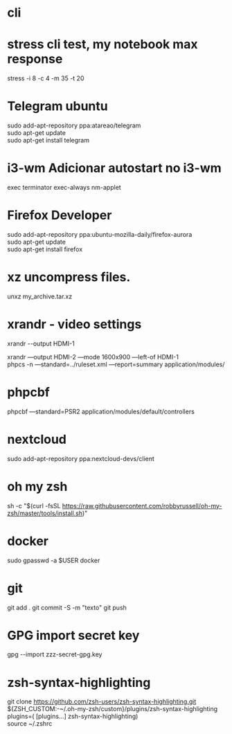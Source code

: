 # cli

# stress cli test, my notebook max response  
stress -i 8 -c 4 -m 35 -t 20


# Telegram ubuntu   

sudo add-apt-repository ppa:atareao/telegram  
sudo apt-get update  
sudo apt-get install telegram  



# i3-wm Adicionar autostart no i3-wm
exec terminator
exec-always nm-applet

# Firefox Developer  
sudo add-apt-repository ppa:ubuntu-mozilla-daily/firefox-aurora  
sudo apt-get update  
sudo apt-get install firefox  

# xz uncompress files.
unxz my_archive.tar.xz

# xrandr - video settings

xrandr --output HDMI-1

xrandr —output HDMI-2 —mode 1600x900 —left-of HDMI-1  
phpcs -n —standard=../ruleset.xml —report=summary application/modules/ 

# phpcbf

phpcbf —standard=PSR2 application/modules/default/controllers 

# nextcloud 
sudo add-apt-repository ppa:nextcloud-devs/client  


# oh my zsh  
sh -c "$(curl -fsSL https://raw.githubusercontent.com/robbyrussell/oh-my-zsh/master/tools/install.sh)"  

# docker 
sudo gpasswd -a $USER docker

# git
git add .
git commit -S -m "texto"
git push

# GPG import secret key
gpg --import zzz-secret-gpg.key



# zsh-syntax-highlighting  
 git clone https://github.com/zsh-users/zsh-syntax-highlighting.git ${ZSH_CUSTOM:-~/.oh-my-zsh/custom}/plugins/zsh-syntax-highlighting  
  plugins=( [plugins...] zsh-syntax-highlighting)  
   source ~/.zshrc
   
   
